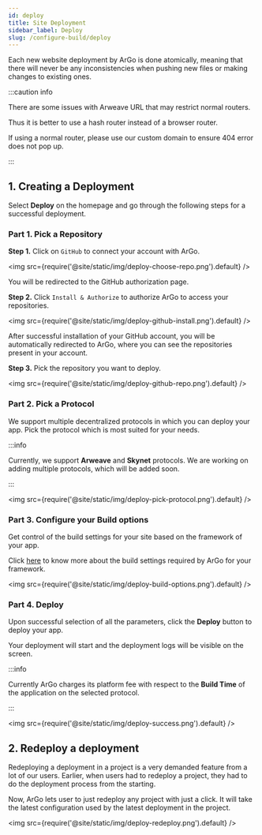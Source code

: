```yaml
---
id: deploy
title: Site Deployment
sidebar_label: Deploy
slug: /configure-build/deploy
---
```


<!-- ## Site Deployment -->

Each new website deployment by ArGo is done atomically, meaning that there will never be any inconsistencies when pushing new files or making changes to existing ones.

:::caution info

There are some issues with Arweave URL that may restrict normal routers.

Thus it is better to use a hash router instead of a browser router.

If using a normal router, please use our custom domain to ensure 404 error does not pop up.

:::

## 1. Creating a Deployment

Select **Deploy** on the homepage and go through the following steps for a successful deployment. 

### Part 1. Pick a Repository

**Step 1.** Click on `GitHub` to connect your account with ArGo.

<img src={require('@site/static/img/deploy-choose-repo.png').default} />

You will be redirected to the GitHub authorization page.

**Step 2.** Click `Install & Authorize` to authorize ArGo to access your repositories.
 
<img src={require('@site/static/img/deploy-github-install.png').default} />

After successful installation of your GitHub account, you will be automatically redirected to ArGo, where you can see the repositories present in your account.

**Step 3.** Pick the repository you want to deploy.

<img src={require('@site/static/img/deploy-github-repo.png').default} />

### Part 2. Pick a Protocol

We support multiple decentralized protocols in which you can deploy your app. Pick the protocol which is most suited for your needs.

:::info

Currently, we support **Arweave** and **Skynet** protocols. We are working on adding multiple protocols, which will be added soon.

:::

<img src={require('@site/static/img/deploy-pick-protocol.png').default} />

### Part 3. Configure your Build options

Get control of the build settings for your site based on the framework of your app.

Click [here](deploy-get-started.md/#configuring-the-deployment) to know more about the build settings required by ArGo for your framework.

<img src={require('@site/static/img/deploy-build-options.png').default} />

<!-- #### Continuous Deployment

Simply set the public directory of your project to your GitHub repository and define the build command. ArGo will run the build command and deploy the result whenever you push to your Git repo. The benefits of using continuous deployment include:

- No deploying without committing and pushing first
- Easy collaboration through pull requests
- Fix a typo through your Git provider's web UI from your mobile -->

### Part 4. Deploy

Upon successful selection of all the parameters, click the **Deploy** button to deploy your app.

Your deployment will start and the deployment logs will be visible on the screen.

:::info

Currently ArGo charges its platform fee with respect to the **Build Time** of the application on the selected protocol.

:::

<img src={require('@site/static/img/deploy-success.png').default} />

## 2. Redeploy a deployment

Redeploying a deployment in a project is a very demanded feature from a lot of our users. Earlier, when users had to redeploy a project, they had to do the deployment process from the starting.

Now, ArGo lets user to just redeploy any project with just a click. It will take the latest configuration used by the latest deployment in the project.

<img src={require('@site/static/img/deploy-redeploy.png').default} />
